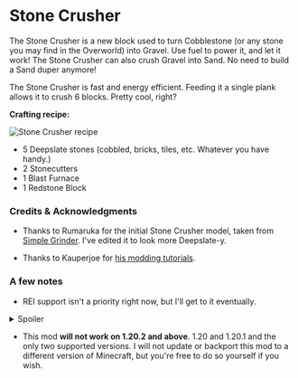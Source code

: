 # Stone Crusher

The Stone Crusher is a new block used to turn Cobblestone (or any stone you may find in the Overworld) into Gravel. Use fuel to power it, and let it work! The Stone Crusher can also crush Gravel into Sand. No need to build a Sand duper anymore!

The Stone Crusher is fast and energy efficient. Feeding it a single plank allows it to crush 6 blocks. Pretty cool, right?

**Crafting recipe:**

![Stone Crusher recipe](https://cdn.modrinth.com/data/taSdayp1/images/8859e68d484261982d8e4e4142cdcc12c2cf54a8.png)

- 5 Deepslate stones (cobbled, bricks, tiles, etc. Whatever you have handy.)
- 2 Stonecutters
- 1 Blast Furnace
- 1 Redstone Block


### Credits & Acknowledgments

* Thanks to Rumaruka for the initial Stone Crusher model, taken from [Simple Grinder](https://modrinth.com/mod/simplegrinder). I've edited it to look more Deepslate-y.

* Thanks to Kauperjoe for [his modding tutorials](https://www.youtube.com/watch?v=0Pr_iHlVKsI&list=PLKGarocXCE1EO43Dlf5JGh7Yk-kRAXUEJ).


### A few notes

* REI support isn't a priority right now, but I'll get to it eventually.


<details>
<summary>Spoiler</summary>

I need to find a tutorial that actually covers 1.20.1 and **not** 1.20.2 first.

</details>

* This mod **will not work on 1.20.2 and above**. 1.20 and 1.20.1 and the only two supported versions. I will not update or backport this mod to a different version of Minecraft, but you're free to do so yourself if you wish.